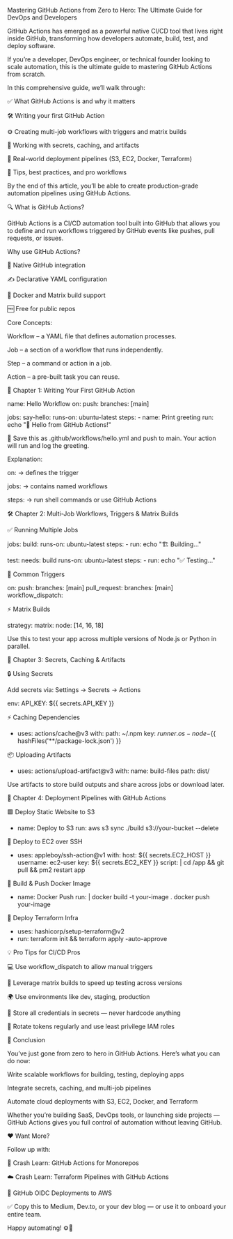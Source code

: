 Mastering GitHub Actions from Zero to Hero: The Ultimate Guide for DevOps and Developers

GitHub Actions has emerged as a powerful native CI/CD tool that lives right inside GitHub, transforming how developers automate, build, test, and deploy software.

If you’re a developer, DevOps engineer, or technical founder looking to scale automation, this is the ultimate guide to mastering GitHub Actions from scratch.

In this comprehensive guide, we’ll walk through:

✅ What GitHub Actions is and why it matters

🛠️ Writing your first GitHub Action

⚙️ Creating multi-job workflows with triggers and matrix builds

🔐 Working with secrets, caching, and artifacts

🚀 Real-world deployment pipelines (S3, EC2, Docker, Terraform)

🧠 Tips, best practices, and pro workflows

By the end of this article, you’ll be able to create production-grade automation pipelines using GitHub Actions.

🔍 What is GitHub Actions?

GitHub Actions is a CI/CD automation tool built into GitHub that allows you to define and run workflows triggered by GitHub events like pushes, pull requests, or issues.

Why use GitHub Actions?

🧩 Native GitHub integration

✍️ Declarative YAML configuration

🐳 Docker and Matrix build support

🆓 Free for public repos

Core Concepts:

Workflow – a YAML file that defines automation processes.

Job – a section of a workflow that runs independently.

Step – a command or action in a job.

Action – a pre-built task you can reuse.

🧪 Chapter 1: Writing Your First GitHub Action

name: Hello Workflow
on:
  push:
    branches: [main]

jobs:
  say-hello:
    runs-on: ubuntu-latest
    steps:
      - name: Print greeting
        run: echo "👋 Hello from GitHub Actions!"

📌 Save this as .github/workflows/hello.yml and push to main. Your action will run and log the greeting.

Explanation:

on: → defines the trigger

jobs: → contains named workflows

steps: → run shell commands or use GitHub Actions

🛠 Chapter 2: Multi-Job Workflows, Triggers & Matrix Builds

✅ Running Multiple Jobs

jobs:
  build:
    runs-on: ubuntu-latest
    steps:
      - run: echo "🏗 Building..."

  test:
    needs: build
    runs-on: ubuntu-latest
    steps:
      - run: echo "✅ Testing..."

🔁 Common Triggers

on:
  push:
    branches: [main]
  pull_request:
    branches: [main]
  workflow_dispatch:

⚡ Matrix Builds

strategy:
  matrix:
    node: [14, 16, 18]

Use this to test your app across multiple versions of Node.js or Python in parallel.

🔐 Chapter 3: Secrets, Caching & Artifacts

🔒 Using Secrets

Add secrets via: Settings → Secrets → Actions

env:
  API_KEY: ${{ secrets.API_KEY }}

⚡ Caching Dependencies

- uses: actions/cache@v3
  with:
    path: ~/.npm
    key: ${{ runner.os }}-node-${{ hashFiles('**/package-lock.json') }}

📦 Uploading Artifacts

- uses: actions/upload-artifact@v3
  with:
    name: build-files
    path: dist/

Use artifacts to store build outputs and share across jobs or download later.

🚀 Chapter 4: Deployment Pipelines with GitHub Actions

🟩 Deploy Static Website to S3

- name: Deploy to S3
  run: aws s3 sync ./build s3://your-bucket --delete

🔵 Deploy to EC2 over SSH

- uses: appleboy/ssh-action@v1
  with:
    host: ${{ secrets.EC2_HOST }}
    username: ec2-user
    key: ${{ secrets.EC2_KEY }}
    script: |
      cd /app && git pull && pm2 restart app

🐳 Build & Push Docker Image

- name: Docker Push
  run: |
    docker build -t your-image .
    docker push your-image

🧱 Deploy Terraform Infra

- uses: hashicorp/setup-terraform@v2
- run: terraform init && terraform apply -auto-approve

💡 Pro Tips for CI/CD Pros

💻 Use workflow_dispatch to allow manual triggers

🧪 Leverage matrix builds to speed up testing across versions

🌍 Use environments like dev, staging, production

🔐 Store all credentials in secrets — never hardcode anything

🧠 Rotate tokens regularly and use least privilege IAM roles

🏁 Conclusion

You’ve just gone from zero to hero in GitHub Actions. Here’s what you can do now:

Write scalable workflows for building, testing, deploying apps

Integrate secrets, caching, and multi-job pipelines

Automate cloud deployments with S3, EC2, Docker, and Terraform

Whether you’re building SaaS, DevOps tools, or launching side projects — GitHub Actions gives you full control of automation without leaving GitHub.

❤️ Want More?

Follow up with:

🔁 Crash Learn: GitHub Actions for Monorepos

☁️ Crash Learn: Terraform Pipelines with GitHub Actions

🔐 GitHub OIDC Deployments to AWS

✅ Copy this to Medium, Dev.to, or your dev blog — or use it to onboard your entire team.

Happy automating! ⚙️🚀

